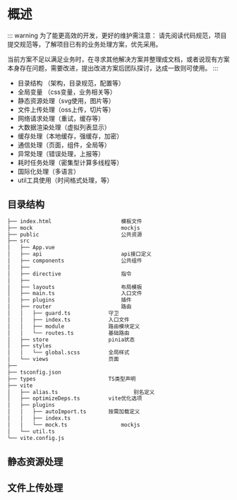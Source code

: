 # 概述

::: warning 为了能更高效的开发，更好的维护需注意：
请先阅读代码规范，项目提交规范等，了解项目已有的业务处理方案，优先采用。

当前方案不足以满足业务时，在寻求其他解决方案并整理成文档，或者说现有方案本身存在问题，需要改进，提出改进方案后团队探讨，达成一致则可使用。
:::

- 目录结构 （架构，目录规范，配置等）
- 全局变量 （css变量，业务相关等）
- 静态资源处理（svg使用，图片等）
- 文件上传处理（oss上传，切片等）
- 网络请求处理（重试，缓存等）
- 大数据渲染处理（虚拟列表显示）
- 缓存处理（本地缓存，强缓存，加密）
- 通信处理（页面，组件，全局等）
- 异常处理（错误处理，上报等）
- 耗时任务处理（密集型计算多线程等）
- 国际化处理（多语言）
- util工具使用（时间格式处理，等）

## 目录结构

``` txt
├── index.html						模板文件
├── mock							mockjs
├── public							公共资源
├── src
│   ├── App.vue
│   ├── api							api接口定义
│   ├── components					公共组件
│   ├── 
│   ├── directive					指令
│   ├── 						
│   ├── layouts						布局模板
│   ├── main.ts						入口文件
│   ├── plugins						插件
│   ├── router						路由
│   │   ├── guard.ts			守卫
│   │   ├── index.ts			入口文件
│   │   ├── module				路由模块定义
│   │   └── routes.ts			基础路由
│   ├── store					pinia状态
│   ├── styles
│   │   └── global.scss			全局样式
│   └── views					页面
├── 			
├── tsconfig.json
├── types						TS类型声明
├── vite
│   ├── alias.ts						别名定义
│   ├── optimizeDeps.ts			vite优化选项
│   ├── plugins
│   │   ├── autoImport.ts 		按需加载定义
│   │   ├── index.ts
│   │   └── mock.ts					mockjs
│   └── util.ts
└── vite.config.js
```

## 静态资源处理

## 文件上传处理